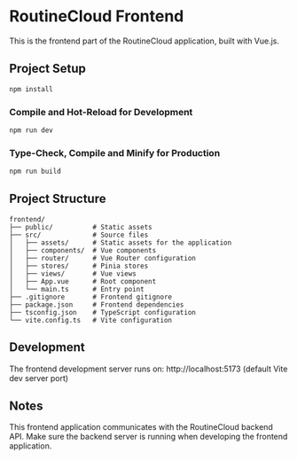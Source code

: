 # RoutineCloud Frontend

This is the frontend part of the RoutineCloud application, built with Vue.js.

## Project Setup

```bash
npm install
```

### Compile and Hot-Reload for Development

```bash
npm run dev
```

### Type-Check, Compile and Minify for Production

```bash
npm run build
```

## Project Structure

```
frontend/
├── public/          # Static assets
├── src/             # Source files
│   ├── assets/      # Static assets for the application
│   ├── components/  # Vue components
│   ├── router/      # Vue Router configuration
│   ├── stores/      # Pinia stores
│   ├── views/       # Vue views
│   ├── App.vue      # Root component
│   └── main.ts      # Entry point
├── .gitignore       # Frontend gitignore
├── package.json     # Frontend dependencies
├── tsconfig.json    # TypeScript configuration
└── vite.config.ts   # Vite configuration
```

## Development

The frontend development server runs on: http://localhost:5173 (default Vite dev server port)

## Notes

This frontend application communicates with the RoutineCloud backend API. Make sure the backend server is running when developing the frontend application.
